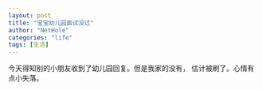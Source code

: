 ```yaml
---
layout: post
title: "宝宝幼儿园面试没过"
author: "NetHole"
categories: "life"
tags: [生活]
---
```

今天得知别的小朋友收到了幼儿园回复。但是我家的没有，
估计被刷了。心情有点小失落。

